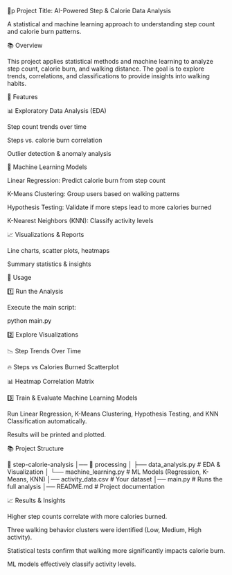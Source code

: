 📌p Project Title: AI-Powered Step & Calorie Data Analysis

A statistical and machine learning approach to understanding step count and calorie burn patterns.

📚 Overview

This project applies statistical methods and machine learning to analyze step count, calorie burn, and walking distance. The goal is to explore trends, correlations, and classifications to provide insights into walking habits.

🚀 Features

📊 Exploratory Data Analysis (EDA)

Step count trends over time

Steps vs. calorie burn correlation

Outlier detection & anomaly analysis

🤖 Machine Learning Models

Linear Regression: Predict calorie burn from step count

K-Means Clustering: Group users based on walking patterns

Hypothesis Testing: Validate if more steps lead to more calories burned

K-Nearest Neighbors (KNN): Classify activity levels

📈 Visualizations & Reports

Line charts, scatter plots, heatmaps

Summary statistics & insights


🚀 Usage

1️⃣ Run the Analysis

Execute the main script:

python main.py

2️⃣ Explore Visualizations

📉 Step Trends Over Time

🔥 Steps vs Calories Burned Scatterplot

📊 Heatmap Correlation Matrix

3️⃣ Train & Evaluate Machine Learning Models

Run Linear Regression, K-Means Clustering, Hypothesis Testing, and KNN Classification automatically.

Results will be printed and plotted.

📚 Project Structure

📁 step-calorie-analysis
│── 📁 processing
│   ├── data_analysis.py  # EDA & Visualization
│   └── machine_learning.py  # ML Models (Regression, K-Means, KNN)
│── activity_data.csv  # Your dataset
│── main.py  # Runs the full analysis
│── README.md  # Project documentation

📈 Results & Insights

Higher step counts correlate with more calories burned.

Three walking behavior clusters were identified (Low, Medium, High activity).

Statistical tests confirm that walking more significantly impacts calorie burn.

ML models effectively classify activity levels.
